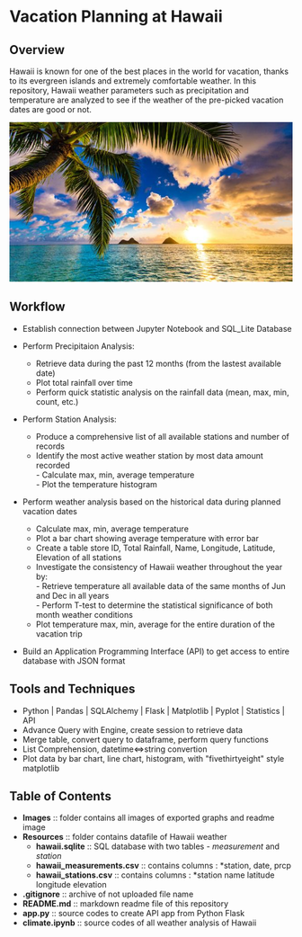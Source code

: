 # Vacation Planning at Hawaii
## Overview
Hawaii is known for one of the best places in the world for vacation, thanks to its evergreen islands and extremely comfortable weather. In this repository, Hawaii weather parameters such as precipitation and temperature are analyzed to see if the weather of the pre-picked vacation dates are good or not.
  
![Hawaii Image - Henry Le](/Images/Hawaii.jpg)
  
## Workflow  
* Establish connection between Jupyter Notebook and SQL_Lite Database  
* Perform Precipitaion Analysis:
    - Retrieve data during the past 12 months (from the lastest available date)  
    - Plot total rainfall over time  
    - Perform quick statistic analysis on the rainfall data (mean, max, min, count, etc.)  
    
* Perform Station Analysis:  
    - Produce a comprehensive list of all available stations and number of records  
    - Identify the most active weather station by most data amount recorded  
            - Calculate max, min, average temperature  
            - Plot the temperature histogram  
   
* Perform weather analysis based on the historical data during planned vacation dates  
    - Calculate max, min, average temperature  
    - Plot a bar chart showing average temperature with error bar  
    - Create a table store ID, Total Rainfall, Name, Longitude, Latitude, Elevation of all stations  
    - Investigate the consistency of Hawaii weather throughout the year by:  
             - Retrieve temperature all available data of the same months of Jun and Dec in all years   
             - Perform T-test to determine the statistical significance of both month weather conditions    
    - Plot temperature max, min, average for the entire duration of the vacation trip  

* Build an Application Programming Interface (API) to get access to entire database with JSON format  

## Tools and Techniques
* Python | Pandas | SQLAlchemy | Flask | Matplotlib | Pyplot | Statistics | API  
* Advance Query with Engine, create session to retrieve data  
* Merge table, convert query to dataframe, perform query functions  
* List Comprehension, datetime<=>string convertion
* Plot data by bar chart, line chart, histogram, with "fivethirtyeight" style matplotlib


## Table of Contents  
* **Images** :: folder contains all images of exported graphs and readme image  
* **Resources** :: folder contains datafile of Hawaii weather   
  - **hawaii.sqlite** :: SQL database with two tables - *measurement* and *station*   
  - **hawaii_measurements.csv** :: contains columns : *station, date, prcp   
  - **hawaii_stations.csv** :: contains columns : *station	name	latitude	longitude	elevation    
* **.gitignore** :: archive of not uploaded file name
* **README.md** :: markdown readme file of this repository
* **app.py** :: source codes to create API app from Python Flask
* **climate.ipynb** :: source codes of all weather analysis of Hawaii
